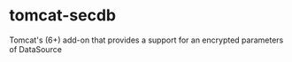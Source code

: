tomcat-secdb
============

Tomcat's (6+) add-on that provides a support for an encrypted parameters of DataSource
